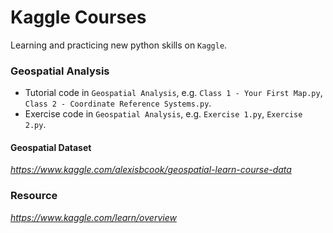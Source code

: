 # Kaggle Courses
  Learning and practicing new python skills on `Kaggle`.

### Geospatial Analysis
  
  - Tutorial code in `Geospatial Analysis`, e.g. `Class 1 - Your First Map.py`, `Class 2 - Coordinate Reference Systems.py`.
  - Exercise code in `Geospatial Analysis`, e.g. `Exercise 1.py`, `Exercise 2.py`.
  
#### Geospatial Dataset
  
  _https://www.kaggle.com/alexisbcook/geospatial-learn-course-data_

### Resource
_https://www.kaggle.com/learn/overview_
